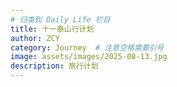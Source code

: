 ```yaml
---
# 归类到 Daily Life 栏目
title: 十一泰山行计划
author: ZCY
category: Journey  # 注意空格需要引号
image: assets/images/2025-08-13.jpg
description: 旅行计划
---
```


